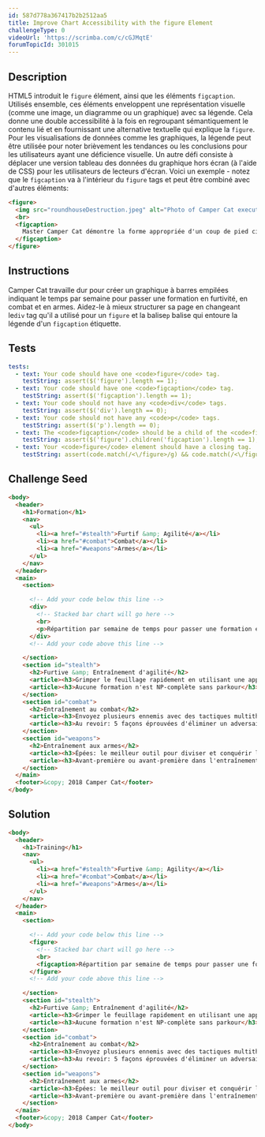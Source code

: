 ```yaml
---
id: 587d778a367417b2b2512aa5
title: Improve Chart Accessibility with the figure Element
challengeType: 0
videoUrl: 'https://scrimba.com/c/cGJMqtE'
forumTopicId: 301015
---
```


## Description
<section id='description'>
HTML5 introduit le <code>figure</code> élément, ainsi que les éléments <code>figcaption</code>. Utilisés ensemble, ces éléments enveloppent une représentation visuelle (comme une image, un diagramme ou un graphique) avec sa légende. Cela donne une double accessibilité à la fois en regroupant sémantiquement le contenu lié et en fournissant une alternative textuelle qui explique la <code>figure</code>.
Pour les visualisations de données comme les graphiques, la légende peut être utilisée pour noter brièvement les tendances ou les conclusions pour les utilisateurs ayant une déficience visuelle. Un autre défi consiste à déplacer une version tableau des données du graphique hors écran (à l'aide de CSS) pour les utilisateurs de lecteurs d'écran.
Voici un exemple - notez que le <code>figcaption</code> va à l'intérieur du <code>figure</code> tags et peut être combiné avec d'autres éléments:

```html
<figure>
  <img src="roundhouseDestruction.jpeg" alt="Photo of Camper Cat executing a roundhouse kick">
  <br>
  <figcaption>
    Master Camper Cat démontre la forme appropriée d'un coup de pied circulaire.
  </figcaption>
</figure>
```

</section>

## Instructions
<section id='instructions'>
Camper Cat travaille dur pour créer un graphique à barres empilées indiquant le temps par semaine pour passer une formation en furtivité, en combat et en armes. Aidez-le à mieux structurer sa page en changeant le<code>div</code> tag qu'il a utilisé pour un <code>figure</code> et la balise<code>p</code> balise qui entoure la légende d'un <code>figcaption</code> étiquette.
</section>

## Tests
<section id='tests'>

```yml
tests:
  - text: Your code should have one <code>figure</code> tag.
    testString: assert($('figure').length == 1);
  - text: Your code should have one <code>figcaption</code> tag.
    testString: assert($('figcaption').length == 1);
  - text: Your code should not have any <code>div</code> tags.
    testString: assert($('div').length == 0);
  - text: Your code should not have any <code>p</code> tags.
    testString: assert($('p').length == 0);
  - text: The <code>figcaption</code> should be a child of the <code>figure</code> tag.
    testString: assert($('figure').children('figcaption').length == 1);
  - text: Your <code>figure</code> element should have a closing tag.
    testString: assert(code.match(/<\/figure>/g) && code.match(/<\/figure>/g).length === code.match(/<figure>/g).length);

```

</section>

## Challenge Seed
<section id='challengeSeed'>

<div id='html-seed'>

```html
<body>
  <header>
    <h1>Formation</h1>
    <nav>
      <ul>
        <li><a href="#stealth">Furtif &amp; Agilité</a></li>
        <li><a href="#combat">Combat</a></li>
        <li><a href="#weapons">Armes</a></li>
      </ul>
    </nav>
  </header>
  <main>
    <section>

      <!-- Add your code below this line -->
      <div>
        <!-- Stacked bar chart will go here -->
        <br>
        <p>Répartition par semaine de temps pour passer une formation en furtivité, combat et armes.</p>
      </div>
      <!-- Add your code above this line -->

    </section>
    <section id="stealth">
      <h2>Furtive &amp; Entraînement d'agilité</h2>
      <article><h3>Grimper le feuillage rapidement en utilisant une approche d'arbre couvrant minimum</h3></article>
      <article><h3>Aucune formation n'est NP-complète sans parkour</h3></article>
    </section>
    <section id="combat">
      <h2>Entraînement au combat</h2>
      <article><h3>Envoyez plusieurs ennemis avec des tactiques multithread</h3></article>
      <article><h3>Au revoir: 5 façons éprouvées d'éliminer un adversaire</h3></article>
    </section>
    <section id="weapons">
      <h2>Entraînement aux armes</h2>
      <article><h3>Épées: le meilleur outil pour diviser et conquérir littéralement</h3></article>
      <article><h3>Avant-première ou avant-première dans l'entraînement multi-armes?</h3></article>
    </section>
  </main>
  <footer>&copy; 2018 Camper Cat</footer>
</body>
```

</div>



</section>

## Solution
<section id='solution'>

```html
<body>
  <header>
    <h1>Training</h1>
    <nav>
      <ul>
        <li><a href="#stealth">Furtive &amp; Agility</a></li>
        <li><a href="#combat">Combat</a></li>
        <li><a href="#weapons">Armes</a></li>
      </ul>
    </nav>
  </header>
  <main>
    <section>

      <!-- Add your code below this line -->
      <figure>
        <!-- Stacked bar chart will go here -->
        <br>
        <figcaption>Répartition par semaine de temps pour passer une formation en furtivité, combat et armes.</figcaption>
      </figure>
      <!-- Add your code above this line -->

    </section>
    <section id="stealth">
      <h2>Furtive &amp; Entraînement d'agilité</h2>
      <article><h3>Grimper le feuillage rapidement en utilisant une approche d'arbre couvrant minimum</h3></article>
      <article><h3>Aucune formation n'est NP-complète sans parkour</h3></article>
    </section>
    <section id="combat">
      <h2>Entraînement au combat</h2>
      <article><h3>Envoyez plusieurs ennemis avec des tactiques multithread</h3></article>
      <article><h3>Au revoir: 5 façons éprouvées d'éliminer un adversaire</h3></article>
    </section>
    <section id="weapons">
      <h2>Entraînement aux armes</h2>
      <article><h3>Épées: le meilleur outil pour diviser et conquérir littéralement</h3></article>
      <article><h3>Avant-première ou avant-première dans l'entraînement multi-armes?</h3></article>
    </section>
  </main>
  <footer>&copy; 2018 Camper Cat</footer>
</body>
```

</section>
